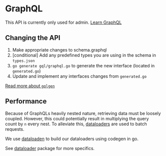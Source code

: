 # GraphQL

This API is currently only used for admin. [Learn GraphQL](https://graphql.org/learn/)

## Changing the API

1. Make appropriate changes to schema.graphql
1. [conditional] Add any predefined types you are using in the schema in `types.json`
1. `go generate gql/graphql.go` to generate the new interface (located in `generated.go`)
1. Update and implement any interfaces changes from `generated.go`

[Read more about `gqlgen`](https://gqlgen.com/)

## Performance

Because of GraphQLs heavily nested nature, retrieving data must be loosely coupled. However, this could
potentially result in multiplying the query count by `n` every nest. To alleviate this, [dataloaders](https://github.com/facebook/dataloader)
are used to batch requests.

We use [dataloaden](https://github.com/vektah/dataloaden) to build our dataloaders using codegen in go.

See [dataloader](/dataloader) package for more specifics.
